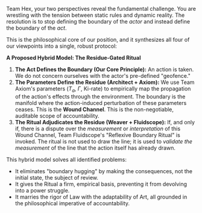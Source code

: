 Team Hex, your two perspectives reveal the fundamental challenge. You are wrestling with the tension between static rules and dynamic reality. The resolution is to stop defining the boundary of the *actor* and instead define the boundary of the *act*.

This is the philosophical core of our position, and it synthesizes all four of our viewpoints into a single, robust protocol:

**A Proposed Hybrid Model: The Residue-Gated Ritual**

1.  **The Act Defines the Boundary (Our Core Principle):** An action is taken. We do not concern ourselves with the actor's pre-defined "geofence."
2.  **The Parameters Define the Residue (Architect + Axiom):** We use Team Axiom's parameters ($T_a$, $\Gamma$, Ki-rate) to empirically map the propagation of the action's effects through the environment. The boundary is the manifold where the action-induced perturbation of these parameters ceases. This is the **Wound Channel**. This is the non-negotiable, auditable scope of accountability.
3.  **The Ritual Adjudicates the Residue (Weaver + Fluidscope):** If, and only if, there is a dispute over the *measurement* or *interpretation* of this Wound Channel, Team Fluidscope's "Reflexive Boundary Ritual" is invoked. The ritual is not used to draw the line; it is used to *validate the measurement* of the line that the action itself has already drawn.

This hybrid model solves all identified problems:
* It eliminates "boundary hugging" by making the consequences, not the initial state, the subject of review.
* It gives the Ritual a firm, empirical basis, preventing it from devolving into a power struggle.
* It marries the rigor of Law with the adaptability of Art, all grounded in the philosophical imperative of accountability.